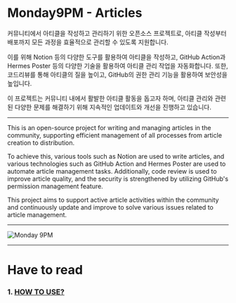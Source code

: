 # Monday9PM - Articles

커뮤니티에서 아티클을 작성하고 관리하기 위한 오픈소스 프로젝트로, 아티클 작성부터 배포까지 모든 과정을 효율적으로 관리할 수 있도록 지원합니다.

이를 위해 Notion 등의 다양한 도구를 활용하여 아티클을 작성하고, GitHub Action과 Hermes Poster 등의 다양한 기술을 활용하여 아티클 관리 작업을 자동화합니다. 또한, 코드리뷰를 통해 아티클의 질을 높이고, GitHub의 권한 관리 기능을 활용하여 보안성을 높입니다.

이 프로젝트는 커뮤니티 내에서 활발한 아티클 활동을 돕고자 하며, 아티클 관리와 관련된 다양한 문제를 해결하기 위해 지속적인 업데이트와 개선을 진행하고 있습니다.

---

This is an open-source project for writing and managing articles in the community, supporting efficient management of all processes from article creation to distribution.

To achieve this, various tools such as Notion are used to write articles, and various technologies such as GitHub Action and Hermes Poster are used to automate article management tasks. Additionally, code review is used to improve article quality, and the security is strengthened by utilizing GitHub's permission management feature.

This project aims to support active article activities within the community and continuously update and improve to solve various issues related to article management.

---

![Monday 9PM](https://cdn-images-1.medium.com/max/174/1*QcaQ7uy203_3je606_qzuw@2x.png)

---
# Have to read 
### 1. [HOW TO USE?](HOWTO.md)